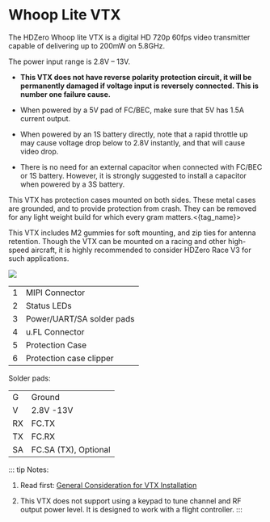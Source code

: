 # Whoop Lite VTX

The HDZero Whoop lite VTX is a digital HD 720p 60fps video transmitter capable of delivering up to 200mW on 5.8GHz.

The power input range is 2.8V – 13V.

- **This VTX does not have reverse polarity protection circuit, it will be permanently damaged if voltage input is reversely connected. This is number one failure cause.**

- When powered by a 5V pad of FC/BEC, make sure that 5V has 1.5A current output.

- When powered by an 1S battery directly, note that a rapid throttle up may cause voltage drop below to 2.8V instantly, and that will cause video drop.

- There is no need for an external capacitor when connected with FC/BEC or 1S battery. However, it is strongly suggested to install a capacitor when powered by a 3S battery.

This VTX has protection cases mounted on both sides. These metal cases are grounded, and to provide protection from crash. They can be removed for any light weight build for which every gram matters.<{tag_name}>

This VTX includes M2 gummies for soft mounting, and zip ties for antenna retention. Though the VTX can be mounted on a racing and other high-speed aircraft, it is highly recommended to consider HDZero Race V3 for such applications.

<img src="/media/image38.png" >

<table id="table12">
<tr>
<td>1</td>
<td>MIPI Connector</td>
</tr>
<tr>
<td>2</td>
<td>Status LEDs</td>
</tr>
<tr>
<td>3</td>
<td>Power/UART/SA solder pads</td>
</tr>
<tr>
<td>4</td>
<td>u.FL Connector</td>
</tr>
<tr>
<td>5</td>
<td>Protection Case</td>
</tr>
<tr>
<td>6</td>
<td>Protection case clipper</td>
</tr>
</table>

Solder pads:

<table id="table13">
<tr>
<td>G</td>
<td>Ground</td>
</tr>
<tr>
<td>V</td>
<td>2.8V -13V</td>
</tr>
<tr>
<td>RX</td>
<td>FC.TX</td>
</tr>
<tr>
<td>TX</td>
<td>FC.RX</td>
</tr>
<tr>
<td>SA</td>
<td>FC.SA (TX), Optional</td>
</tr>
</table>

::: tip
Notes:

1. Read first: [General Consideration for VTX Installation](vtx-general.md)

2. This VTX does not support using a keypad to tune channel and RF output power level. It is designed to work with a flight controller.
:::